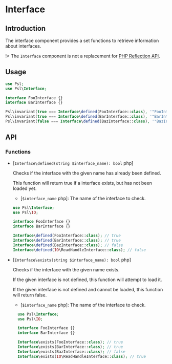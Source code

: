 # Interface

## Introduction

The interface component provides a set functions to retrieve information about interfaces.

!> The `Interface` component is not a replacement for [PHP Reflection API](https://php.net/manual/en/book.reflection.php).

## Usage

```php
use Psl;
use Psl\Interface;

interface FooInterface {}
interface BarInterface {}

Psl\invariant(true === Interface\defined(FooInterface::class), '"FooInterface" should be defined.');
Psl\invariant(true === Interface\defined(BarInterface::class), '"BarInterface" should be defined.');
Psl\invariant(false === Interface\defined(BazInterface::class), '"BazInterface" should not be defined.');
```

## API

### Functions

* [`Interface\defined(string $interface_name): bool` php]
  
  Checks if the interface with the given name has already been defined.

  This function will return true if a interface exists, but has not been loaded yet.

  * [`$interface_name` php]: The name of the interface to check.

  ```php
  use Psl\Interface;
  use Psl\IO;

  interface FooInterface {}
  interface BarInterface {}

  Interface\defined(FooInterface::class); // true
  Interface\defined(BarInterface::class); // true
  Interface\defined(BazInterface::class); // false
  Interface\defined(IO\ReadHandleInterface::class); // false
  ```

* [`Interface\exists(string $interface_name): bool` php]

  Checks if the interface with the given name exists.

  If the given interface is not defined, this function will attempt to load it.

  If the given interface is not defined and cannot be loaded, this function will return false.

  * [`$interface_name` php]: The name of the interface to check.

  ```php
    use Psl\Interface;
    use Psl\IO;

    interface FooInterface {}
    interface BarInterface {}

    Interface\exists(FooInterface::class); // true
    Interface\exists(BarInterface::class); // true
    Interface\exists(BazInterface::class); // false
    Interface\exists(IO\ReadHandleInterface::class); // true
    ```
